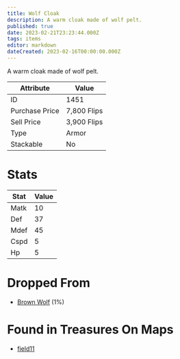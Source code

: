 ```yaml
---
title: Wolf Cloak
description: A warm cloak made of wolf pelt.
published: true
date: 2023-02-21T23:23:44.000Z
tags: items
editor: markdown
dateCreated: 2023-02-16T00:00:00.000Z
---
```


A warm cloak made of wolf pelt.

|Attribute|Value|
|-|-|
|ID|1451|
|Purchase Price|7,800 Flips|
|Sell Price|3,900 Flips|
|Type|Armor|
|Stackable|No|

# Stats
|Stat|Value|
|-|-|
|Matk|10|
|Def|37|
|Mdef|45|
|Cspd|5|
|Hp|5|

# Dropped From
 * [Brown Wolf](/monsters/brown-wolf.md) (1%)

# Found in Treasures On Maps
 * [field11](/maps/field11)